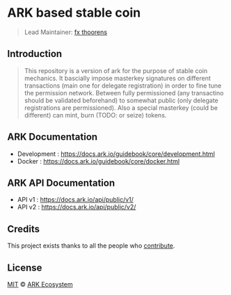 # ARK based stable coin

> Lead Maintainer: [fx thoorens](https://github.com/fixcrypt)

## Introduction

> This repository is a version of ark for the purpose of stable coin mechanics.
> It bascially impose masterkey signatures on different transactions (main one for delegate registration) in order to fine tune the permission network. Between fully permissioned (any transactino should be validated beforehand) to somewhat public (only delegate registrations are permissioned). Also a special masterkey (could be different) can mint, burn (TODO: or seize) tokens.

## ARK Documentation

-   Development : https://docs.ark.io/guidebook/core/development.html
-   Docker : https://docs.ark.io/guidebook/core/docker.html

## ARK API Documentation

-   API v1 : https://docs.ark.io/api/public/v1/
-   API v2 : https://docs.ark.io/api/public/v2/

## Credits

This project exists thanks to all the people who [contribute](../../contributors).

## License

[MIT](LICENSE) © [ARK Ecosystem](https://ark.io)
